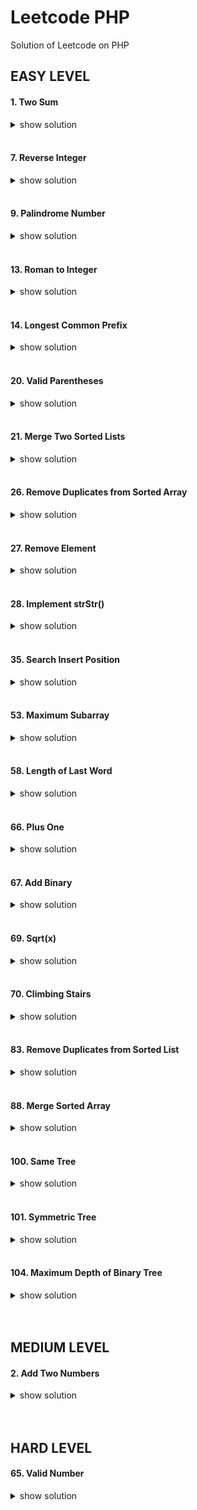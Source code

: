 # Leetcode PHP
Solution of Leetcode on PHP

## EASY LEVEL

#### 1. Two Sum
<details>
  <summary>show solution</summary>
  
```php
function twoSum($nums, $target) {
  foreach ($nums as $key => $val) {
    unset($nums[$key]);
    $nextKey = array_search(($target - $val), $nums);
    if ($nextKey) {
      return [$key, $nextKey];
    }
  }
  return [];
}
```
</details><br/>


#### 7. Reverse Integer
<details>
  <summary>show solution</summary>
  
```php
function reverse($x) {
    if (is_int($x) === false || $x === null || $x === 0) return 0;
    $res = $x < 0 ? -abs(strrev($x)) : (int)strrev($x);
    if ($res < -2147483648 || $res >  2147483647) return 0;
    return $res;
}
```
</details><br/>


#### 9. Palindrome Number
<details>
  <summary>show solution</summary>
  
```php
function isPalindrome($x) {
    return $x == strrev($x);
}
```
</details><br/>


#### 13. Roman to Integer
<details>
  <summary>show solution</summary>
  
```php
function romanToInt($s) {
   $map = [
        'I' => 1,
        'V' => 5,
        'X' => 10,
        'L' => 50,
        'C' => 100,
        'D' => 500,
        'M' => 1000,

        // special for diy
        'v' => 4,
        'x' => 9,
        'l' => 40,
        'c' => 90,
        'd' => 400,
        'm' => 900,
    ];

    $special = [
        'IV' => 'v',
        'IX' => 'x',
        'XL' => 'l',
        'XC' => 'c',
        'CD' => 'd',
        'CM' => 'm',
    ];

    foreach ($special as $k => $v) {
        $s = str_replace($k, $v, $s);
    }

    $number = 0;
    $s = str_split($s);
    foreach ($s as $item) {
        $number += $map[$item];
    }

    return $number;
}
```
</details><br/>


#### 14. Longest Common Prefix
<details>
  <summary>show solution</summary>
  
```php
function longestCommonPrefix($strs) {
    $first = array_shift($strs);
    $first = str_split($first);
    $length = count($first);
    $prefix = '';
    for($i=0;$i<=$length;$i++){
        foreach($strs as $str){
            if(!isset($str[$i])){
                break 2;
            }
            if($str[$i] != $first[$i]){
                break 2;
            }
        }
        
        $prefix .=$first[$i];
    }
    return $prefix;
}
```
</details><br/>

#### 20. Valid Parentheses
<details>
  <summary>show solution</summary>
  
```php
function isValid($s) {
    $s = trim($s);
    if (!$s) {
      return true;
    }
    if (strlen($s) === 1) {
      return false;
    }

    $brackets = [
      '[' => ']',
      '(' => ')',
      '{' => '}',
    ];

    for ($stack = [], $length = strlen($s), $i = 0; $i < $length; $i++) {
      $symbol = $s[$i];
      if (array_key_exists($symbol, $brackets)) {
        $stack[] = $symbol;
      } else {
        $lastInStack = array_pop($stack);
        if (!isset($brackets[$lastInStack]) || $symbol !== $brackets[$lastInStack]) {
          return false;
        }
      }
    }
    return (count($stack) === 0) ? true : false;
}
```
</details><br/>


#### 21. Merge Two Sorted Lists
<details>
  <summary>show solution</summary>
  
```php
class Solution {

    private $vals = [];
    
    /**
     * @param ListNode $l1
     * @param ListNode $l2
     * @return ListNode
     */
    function mergeTwoLists($l1, $l2) {
       $this->iterate($l1, $l2);
        $root = $node = NULL;
        if($this->vals){
            $root = $node = new ListNode(array_pop($this->vals));
        }
        while(!empty($this->vals)){
            $node->next = new ListNode(array_pop($this->vals));
            $node = $node->next;
        }
        return $root;
    }
    
    function iterate($l1, $l2){
        if(!is_null($l1) && !is_null($l2)){
            if($l1->val<=$l2->val){
                array_unshift($this->vals, $l1->val);
                $l1 = $l1->next;
            }
            else{
                array_unshift($this->vals, $l2->val);
                $l2 = $l2->next;
            }
        }
        else if(!is_null($l1)){
            array_unshift($this->vals,$l1->val);
            $l1 = $l1->next;
        }
        else if(!is_null($l2)){
            array_unshift($this->vals,$l2->val);
            $l2 = $l2->next;
        }
        else if (is_null($l1) && is_null($l2)){
            return;
        }
        $this->iterate($l1, $l2);
    }
    
}
```
</details><br/>


#### 26. Remove Duplicates from Sorted Array
<details>
  <summary>show solution</summary>
  
```php
function removeDuplicates(&$nums) {
    $lenght = count($nums);
    if ( $lenght === 0 ) return 0;
    $i = 0;
    for ( $j = 1; $j < $lenght ; $j ++ ) {
        if ( $nums[$j] != $nums[$i] ) {
            $i ++;
            $nums[$i] = $nums[$j];
        }
    }
    return $i + 1;
}
```
</details><br/>


#### 27. Remove Element
<details>
  <summary>show solution</summary>
  
```php
function removeElement(&$nums, $val) {
    foreach ($nums as $k => $v) {
        if ( $v === $val ) {
            unset($nums[$k]);
        }
    }
    return count($nums);
}
```
</details><br/>


#### 28. Implement strStr()
<details>
  <summary>show solution</summary>
  
```php
function strStr($haystack, $needle) {
            
    if(strlen($needle) == 0) return 0;
    if(strlen($haystack) == 0) return -1;
    
    if(strlen($haystack) == 1 && strlen($needle) == 1){
        if($haystack[0] == $needle[0]){
            return 0;
        }
    }
    
    for($i = 0; $i < strlen($haystack) - strlen($needle) + 1; $i++){
        if($needle === substr($haystack, $i, strlen($needle))){
            return $i;
        }
    }
    return -1; 
    
}
```
</details><br/>


#### 35. Search Insert Position
<details>
  <summary>show solution</summary>
  
```php
function searchInsert($nums, $target) {
    for($i = 0; $i < count($nums) && $nums[$i] <= $target; $i++) {
        if ($nums[$i] == $target) {
            return $i;
        }
    }
    return $i; 
}
```
</details><br/>


#### 53. Maximum Subarray
<details>
  <summary>show solution</summary>
  
```php
function maxSubArray($nums) {
    $sum = $nums[0];
    $max = $sum;
    for($i = 1, $n = count($nums); $i < $n; $i ++){
        $sum = $nums[$i] > $nums[$i]+$sum ? $nums[$i] : $nums[$i]+$sum;
        $max = $max > $sum ? $max : $sum;
    }
    return $max;
}
```
</details><br/>


#### 58. Length of Last Word
<details>
  <summary>show solution</summary>
  
```php
function lengthOfLastWord($s) {
    $length = 0;
    $first = false;
    for ($i = strlen($s) - 1; $i >= 0; $i--) {
        if ($s[$i] == ' ' && $first) {
            return $length;
        } else if ($s[$i] != ' ') {
            $first = true;
            $length++;
        }
    }
    return $length;
}
```
</details><br/>
    

#### 66. Plus One
<details>
  <summary>show solution</summary>
  
```php
function plusOne($digits) {
    $carry=1;
    for($i = count($digits)-1; $i>=0; $i--){
        $temp = ($digits[$i]+$carry)%10;
        $carry = intval(($digits[$i]+$carry)/10);
        $digits[$i] = $temp;
    }
    if($carry == 0) return $digits;
    else{
        $res = array_fill(0, count($digits) + 1, 0);
        $res[0] = $carry;
        for($i=0; $i<count($digits); $i++){
            $res[$i+1] = $digits[$i];
        }
        return $res;
    }
}
```
</details><br/>


#### 67. Add Binary
<details>
  <summary>show solution</summary>
  
```php
function addBinary($a, $b) {
    $sb = "";
    $i = strlen($a) - 1;
    $j = strlen($b) - 1;
    $carry = 0;
    while($i >= 0 || $j >= 0 || $carry > 0)
    {
        $sum = $carry;
        if($i >= 0) $sum += ord($a[$i--]) - ord('0');
        if($j >= 0) $sum += ord($b[$j--]) - ord('0');
        $sb .= chr($sum % 2 + ord('0'));
        $carry = intval($sum / 2);
    }
    return strrev($sb);
}
```
</details><br/>

#### 69. Sqrt(x)
<details>
  <summary>show solution</summary>
  
```php
function mySqrt($x) {
    return (int)sqrt($x);
}
```
</details><br/>


#### 70. Climbing Stairs
<details>
  <summary>show solution</summary>
  
```php
function climbStairs($n) {
    if ($n == 2) 
        return 2;
    else if ($n == 1)
        return 1;
    
    $a = 0;
    $b = 1;
    $c = 0;
    for ($i = 0; $i < $n; $i++)
    {
        $c = $a + $b;
        $a = $b;
        $b = $c;
    }
    return $c;  
}
```
</details><br/>

#### 83. Remove Duplicates from Sorted List
<details>
  <summary>show solution</summary>
  
```php
function deleteDuplicates($head) {
    if($head==null || $head->next == null) return $head;
    $prev = $head;
    $node = $head->next;
    while( $node!= null){
        if($node->val != $prev->val){
            $prev = $node;
            $node = $node->next;
        }else{
            $prev->next = $node->next;
            $node = $node->next;
        }
    }
    return $head;
}
```
</details><br/>


#### 88. Merge Sorted Array
<details>
  <summary>show solution</summary>
  
```php
function merge(&$nums1, $m, $nums2, $n) {
    $i = $m-1; $j = $n-1; $x = count($nums1);
    for($c = count($nums1) - 1; $c >= 0; $c--) {
        if ($i>=0 && $j>=0 && $nums1[$i] >= $nums2[$j]) {
            $nums1[$c] = $nums1[$i];
            --$i;
        } else if ($i>=0 && $j>=0 && $nums2[$j] > $nums1[$i]) {
            $nums1[$c] = $nums2[$j];
            --$j;
        } else if($i<0 && $j>=0) {
            $nums1[$c] = $nums2[$j];
            --$j;
        } else {
            $nums1[$c] = $nums1[$i];
            --$i;
        }
    }
}
```
</details><br/>


#### 100. Same Tree
<details>
  <summary>show solution</summary>
  
```php
function isSameTree($p, $q) {
    if($p == null && $q == null)
        return true;
    
    if($p == null || $q == null)
        return false;
    
    return ($p->val == $q->val) && self::isSameTree($p->left, $q->left) && self::isSameTree($p->right,$q->right);   
}
```
</details><br/>

#### 101. Symmetric Tree
<details>
  <summary>show solution</summary>
  
```php
class Solution {

    /**
     * @param TreeNode $root
     * @return Boolean
     */
    function isSymmetric($root) {
        //1. Top empty, return symmetric!
        if($root == null) return true;
        
        //2. Recursion method: Single null always symm, so just put kids in.
        return self::helper($root->left, $root->right);
    }
    
    function helper($left, $right){
        //3. Both must be null, or false
        if($left==null || $right==null)
            return $left==$right;
        
        //4. Check values and next level of children
        return $left->val==$right->val && self::helper($left->left, $right->right) && self::helper($left->right, $right->left);
    }
}
```
</details><br/>

#### 104. Maximum Depth of Binary Tree
<details>
  <summary>show solution</summary>
  
```php
function maxDepth($root) {
    if($root == null) return 0;
    return 1 + max(self::maxDepth($root->left), self::maxDepth($root->right) );   
}
```
</details><br/><br/>


## MEDIUM LEVEL

#### 2. Add Two Numbers
<details>
  <summary>show solution</summary>
  
```php
function addTwoNumbers($l1, $l2) {
    $node = new ListNode($this->res + $l1->val + $l2->val);
    if( $this->res = intval($node->val > 9) ) { 
        $node->val -=10;
    }
    $node->next = (!$this->res && is_null($l1->next) && is_null($l2->next) ) ?
        null : $this->addTwoNumbers($l1->next,$l2->next);
        
    return $node;
}
```
</details><br/><br/>


## HARD LEVEL

    
#### 65. Valid Number 
<details>
  <summary>show solution</summary>
  
```php
function isNumber($s) {
    return $s === '' || (count($s) === 1 && !is_numeric($s)) ? false : true;
}
```
</details><br/>
